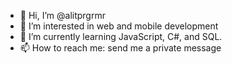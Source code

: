 - 👋 Hi, I’m @alitprgrmr
- 👀 I’m interested in web and mobile development
- 🌱 I’m currently learning JavaScript, C#, and SQL.
- 📫 How to reach me: send me a private message

<!---
alitprgrmr/alitprgrmr is a ✨ special ✨ repository because its `README.md` (this file) appears on your GitHub profile.
You can click the Preview link to take a look at your changes.
--->
